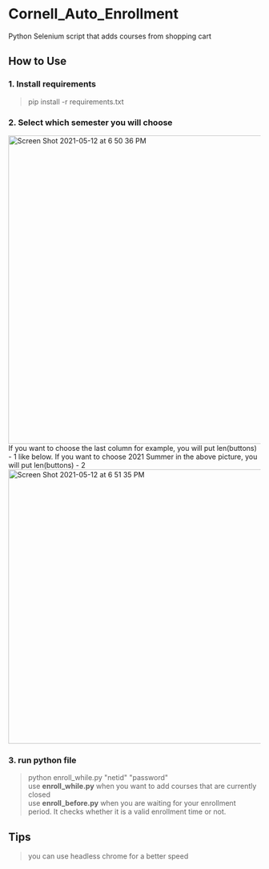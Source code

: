 # Cornell_Auto_Enrollment
Python Selenium script that adds courses from shopping cart

## How to Use
### 1. Install requirements
>pip install -r requirements.txt
### 2. Select which semester you will choose
<img width="616" alt="Screen Shot 2021-05-12 at 6 50 36 PM" src="https://user-images.githubusercontent.com/55479314/117955384-f3912d00-b352-11eb-908a-c537a850b8ee.png">     
If you want to choose the last column for example, you will put len(buttons) - 1 like below.    
If you want to choose 2021 Summer in the above picture, you will put len(buttons) - 2       
   
<img width="548" alt="Screen Shot 2021-05-12 at 6 51 35 PM" src="https://user-images.githubusercontent.com/55479314/117955511-14f21900-b353-11eb-8a9b-eb23cb9a7907.png">

### 3. run python file
>python enroll_while.py "netid" "password"   
>use **enroll_while.py** when you want to add courses that are currently closed   
>use **enroll_before.py** when you are waiting for your enrollment period. It checks whether it is a valid enrollment time or not.

## Tips 
>you can use headless chrome for a better speed  
